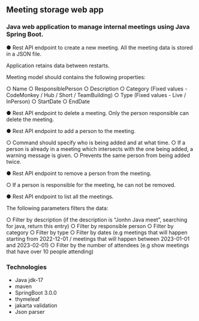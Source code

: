 ## Meeting storage web app

### Java web application to manage internal meetings using Java Spring Boot.

● Rest API endpoint to create a new meeting. All the meeting data is stored in a JSON file. 

Application retains data between restarts. 

Meeting model should contains the following properties:

○ Name
○ ResponsiblePerson
○ Description
○ Category (Fixed values - CodeMonkey / Hub / Short / TeamBuilding)
○ Type (Fixed values - Live / InPerson)
○ StartDate
○ EndDate

● Rest API endpoint to delete a meeting. Only the person responsible can delete the meeting.

● Rest API endpoint to add a person to the meeting.

○ Command should specify who is being added and at what time.
○ If a person is already in a meeting which intersects with the one being added, a warning message is given.
○ Prevents the same person from being added twice.

● Rest API endpoint to remove a person from the meeting.

○ If a person is responsible for the meeting, he can not be removed.

● Rest API endpoint to list all the meetings. 

The following parameters filters the data:

○ Filter by description (if the description is “Jonhn Java meet”, searching for java, return this entry)
○ Filter by responsible person
○ Filter by category
○ Filter by type
○ Filter by dates (e.g meetings that will happen starting from 2022-12-01 / meetings that will happen between 2023-01-01 and 2023-02-01)
○ Filter by the number of attendees (e.g show meetings that have over 10 people attending)

### Technologies
- Java jdk-17
- maven
- SpringBoot 3.0.0
- thymeleaf
- jakarta validation
- Json parser
